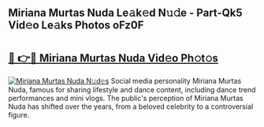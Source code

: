 ## Miriana Murtas Nuda Le𝚊k𝚎d N𝚞𝚍e - Part-Qk5 Vid𝚎o Le𝚊ks Photos oFz0F

# <h2><a href="http://fbec0x.evod.top/?m=Miriana+Murtas+Nuda">🔗 👉🔴 Miriana Murtas Nuda Vid𝚎o Ph𝚘t𝚘s</a></h2>

[![Miriana Murtas Nuda N𝚞d𝚎s](https://i.imgur.com/8V9OHl7.gif)](http://fbec0x.evod.top/?m=Miriana+Murtas+Nuda)
Social media personality Miriana Murtas Nuda, famous for sharing lifestyle and dance content, including dance trend performances and mini vlogs. The public's perception of Miriana Murtas Nuda has shifted over the years, from a beloved celebrity to a controversial figure. 

